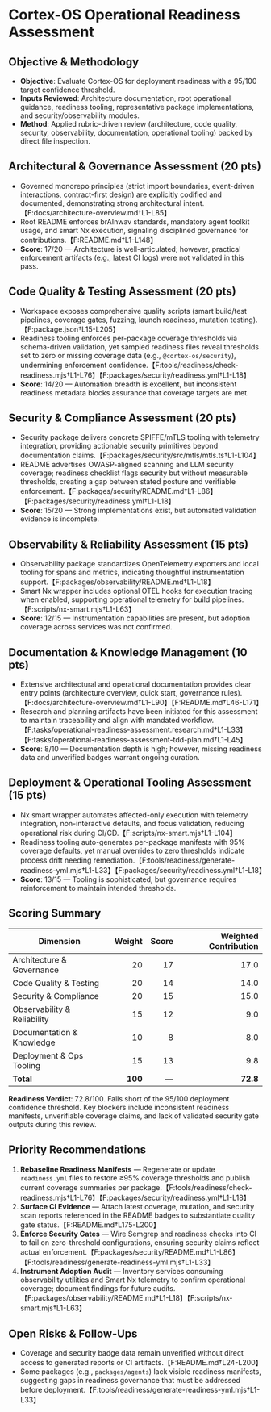 # Cortex-OS Operational Readiness Assessment

## Objective & Methodology
- **Objective**: Evaluate Cortex-OS for deployment readiness with a 95/100 target confidence threshold.
- **Inputs Reviewed**: Architecture documentation, root operational guidance, readiness tooling, representative package implementations, and security/observability modules.
- **Method**: Applied rubric-driven review (architecture, code quality, security, observability, documentation, operational tooling) backed by direct file inspection.

## Architectural & Governance Assessment (20 pts)
- Governed monorepo principles (strict import boundaries, event-driven interactions, contract-first design) are explicitly codified and documented, demonstrating strong architectural intent.【F:docs/architecture-overview.md†L1-L85】
- Root README enforces brAInwav standards, mandatory agent toolkit usage, and smart Nx execution, signaling disciplined governance for contributions.【F:README.md†L1-L148】
- **Score**: 17/20 — Architecture is well-articulated; however, practical enforcement artifacts (e.g., latest CI logs) were not validated in this pass.

## Code Quality & Testing Assessment (20 pts)
- Workspace exposes comprehensive quality scripts (smart build/test pipelines, coverage gates, fuzzing, launch readiness, mutation testing).【F:package.json†L15-L205】
- Readiness tooling enforces per-package coverage thresholds via schema-driven validation, yet sampled readiness files reveal thresholds set to zero or missing coverage data (e.g., `@cortex-os/security`), undermining enforcement confidence.【F:tools/readiness/check-readiness.mjs†L1-L76】【F:packages/security/readiness.yml†L1-L18】
- **Score**: 14/20 — Automation breadth is excellent, but inconsistent readiness metadata blocks assurance that coverage targets are met.

## Security & Compliance Assessment (20 pts)
- Security package delivers concrete SPIFFE/mTLS tooling with telemetry integration, providing actionable security primitives beyond documentation claims.【F:packages/security/src/mtls/mtls.ts†L1-L104】
- README advertises OWASP-aligned scanning and LLM security coverage; readiness checklist flags security but without measurable thresholds, creating a gap between stated posture and verifiable enforcement.【F:packages/security/README.md†L1-L86】【F:packages/security/readiness.yml†L1-L18】
- **Score**: 15/20 — Strong implementations exist, but automated validation evidence is incomplete.

## Observability & Reliability Assessment (15 pts)
- Observability package standardizes OpenTelemetry exporters and local tooling for spans and metrics, indicating thoughtful instrumentation support.【F:packages/observability/README.md†L1-L18】
- Smart Nx wrapper includes optional OTEL hooks for execution tracing when enabled, supporting operational telemetry for build pipelines.【F:scripts/nx-smart.mjs†L1-L63】
- **Score**: 12/15 — Instrumentation capabilities are present, but adoption coverage across services was not confirmed.

## Documentation & Knowledge Management (10 pts)
- Extensive architectural and operational documentation provides clear entry points (architecture overview, quick start, governance rules).【F:docs/architecture-overview.md†L1-L90】【F:README.md†L46-L171】
- Research and planning artifacts have been initiated for this assessment to maintain traceability and align with mandated workflow.【F:tasks/operational-readiness-assessment.research.md†L1-L33】【F:tasks/operational-readiness-assessment-tdd-plan.md†L1-L45】
- **Score**: 8/10 — Documentation depth is high; however, missing readiness data and unverified badges warrant ongoing curation.

## Deployment & Operational Tooling Assessment (15 pts)
- Nx smart wrapper automates affected-only execution with telemetry integration, non-interactive defaults, and focus validation, reducing operational risk during CI/CD.【F:scripts/nx-smart.mjs†L1-L104】
- Readiness tooling auto-generates per-package manifests with 95% coverage defaults, yet manual overrides to zero thresholds indicate process drift needing remediation.【F:tools/readiness/generate-readiness-yml.mjs†L1-L33】【F:packages/security/readiness.yml†L1-L18】
- **Score**: 13/15 — Tooling is sophisticated, but governance requires reinforcement to maintain intended thresholds.

## Scoring Summary
| Dimension | Weight | Score | Weighted Contribution |
|-----------|-------:|------:|----------------------:|
| Architecture & Governance | 20 | 17 | 17.0 |
| Code Quality & Testing | 20 | 14 | 14.0 |
| Security & Compliance | 20 | 15 | 15.0 |
| Observability & Reliability | 15 | 12 | 9.0 |
| Documentation & Knowledge | 10 | 8 | 8.0 |
| Deployment & Ops Tooling | 15 | 13 | 9.8 |
| **Total** | **100** | — | **72.8** |

**Readiness Verdict**: 72.8/100. Falls short of the 95/100 deployment confidence threshold. Key blockers include inconsistent readiness manifests, unverifiable coverage claims, and lack of validated security gate outputs during this review.

## Priority Recommendations
1. **Rebaseline Readiness Manifests** — Regenerate or update `readiness.yml` files to restore ≥95% coverage thresholds and publish current coverage summaries per package.【F:tools/readiness/check-readiness.mjs†L1-L76】【F:packages/security/readiness.yml†L1-L18】
2. **Surface CI Evidence** — Attach latest coverage, mutation, and security scan reports referenced in the README badges to substantiate quality gate status.【F:README.md†L175-L200】
3. **Enforce Security Gates** — Wire Semgrep and readiness checks into CI to fail on zero-threshold configurations, ensuring security claims reflect actual enforcement.【F:packages/security/README.md†L1-L86】【F:tools/readiness/generate-readiness-yml.mjs†L1-L33】
4. **Instrument Adoption Audit** — Inventory services consuming observability utilities and Smart Nx telemetry to confirm operational coverage; document findings for future audits.【F:packages/observability/README.md†L1-L18】【F:scripts/nx-smart.mjs†L1-L63】

## Open Risks & Follow-Ups
- Coverage and security badge data remain unverified without direct access to generated reports or CI artifacts.【F:README.md†L24-L200】
- Some packages (e.g., `packages/agents`) lack visible readiness manifests, suggesting gaps in readiness governance that must be addressed before deployment.【F:tools/readiness/generate-readiness-yml.mjs†L1-L33】
